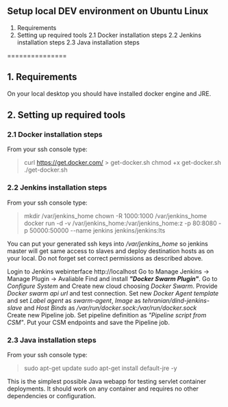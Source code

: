 ## Setup local DEV environment on Ubuntu Linux

1. Requirements
2. Setting up required tools
2.1 Docker installation steps
2.2 Jenkins installation steps
2.3 Java installation steps


===============

## 1. Requirements
On your local desktop you should have installed docker engine and JRE.

## 2. Setting up required tools
### 2.1 Docker installation steps
From your ssh console type:
>curl https://get.docker.com/ > get-docker.sh
>chmod +x get-docker.sh
>./get-docker.sh

### 2.2 Jenkins installation steps
From your ssh console type:
>mkdir /var/jenkins_home
>chown -R 1000:1000 /var/jenkins_home
>docker run -d -v /var/jenkins_home:/var/jenkins_home:z -p 80:8080 -p 50000:50000 --name jenkins jenkins/jenkins:lts

You can put your generated ssh keys into _/var/jenkins_home_ so jenkins master will get same access to slaves and deploy destination hosts as on your local. Do not forget set correct permissions as described above.

Login to Jenkins webinterface http://localhost
Go to Manage Jenkins -> Manage Plugin -> Avaliable
Find and install _**"Docker Swarm Plugin"**_.
Go to _Configure System_ and Create new cloud choosing _Docker Swarm_.
Provide _Docker swarm api url_ and test connection. Set new _Docker Agent template_ and set _Label agent_ as _swarm-agent_, _Image_ as _tehranian/dind-jenkins-slave_ and _Host Binds_ as _/var/run/docker.sock:/var/run/docker.sock_  
Create new Pipeline job. Set pipeline definition as _"Pipeline script from CSM"_. Put your CSM endpoints and save the Pipeline job. 

### 2.3 Java installation steps
From your ssh console type:
>sudo apt-get update
>sudo apt-get install default-jre -y


This is the simplest possible Java webapp for testing servlet container deployments.  It should work on any container and requires no other dependencies or configuration.
